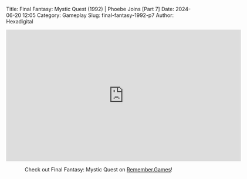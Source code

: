 Title: Final Fantasy: Mystic Quest (1992) | Phoebe Joins [Part 7]
Date: 2024-06-20 12:05
Category: Gameplay
Slug: final-fantasy-1992-p7
Author: Hexadigital

<center><iframe src="https://www.youtube.com/embed/yekfKoOkn2I?feature=oembed" allow="accelerometer; autoplay; encrypted-media; gyroscope; picture-in-picture" width="640" height="360" frameborder="0"></iframe>

Check out Final Fantasy: Mystic Quest on [Remember.Games](https://remember.games/game/8116/final-fantasy-mystic-quest/)!</center>